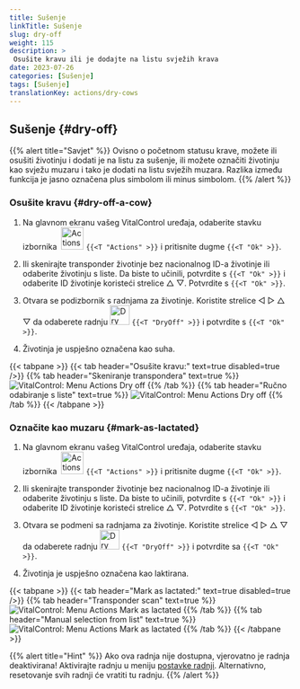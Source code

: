 ```yaml
---
title: Sušenje
linkTitle: Sušenje
slug: dry-off
weight: 115
description: >
 Osušite kravu ili je dodajte na listu svježih krava
date: 2023-07-26
categories: [Sušenje]
tags: [Sušenje]
translationKey: actions/dry-cows
---
```


## Sušenje {#dry-off}

{{% alert title="Savjet" %}}
Ovisno o početnom statusu krave, možete ili osušiti životinju i dodati je na listu za sušenje, ili možete označiti životinju kao svježu muzaru i tako je dodati na listu svježih muzara. Razlika između funkcija je jasno označena plus simbolom ili minus simbolom.
{{% /alert %}}

### Osušite kravu {#dry-off-a-cow}

1. Na glavnom ekranu vašeg VitalControl uređaja, odaberite stavku izbornika &nbsp;<img src="/icons/actions.svg" width="40" align="bottom" alt="Actions" /> `{{<T "Actions" >}}` i pritisnite dugme `{{<T "Ok" >}}`.

2. Ili skenirajte transponder životinje bez nacionalnog ID-a životinje ili odaberite životinju s liste. Da biste to učinili, potvrdite s `{{<T "Ok" >}}` i odaberite ID životinje koristeći strelice △ ▽. Potvrdite s `{{<T "Ok" >}}`.

3. Otvara se podizbornik s radnjama za životinje. Koristite strelice ◁ ▷ △ ▽ da odaberete radnju <img src="/icons/actions/dryoff-plus.svg" width="35" align="bottom" alt="Dry off" /> `{{<T "DryOff" >}}` i potvrdite s `{{<T "Ok" >}}`.

4. Životinja je uspješno označena kao suha.

{{< tabpane >}}
{{< tab header="Osušite kravu:" text=true disabled=true />}}
{{% tab header="Skeniranje transpondera" text=true %}}
![VitalControl: Menu Actions Dry off](../images/dryoff-scan.png "Osušite kravu")
{{% /tab %}}
{{% tab header="Ručno odabiranje s liste" text=true %}}
![VitalControl: Menu Actions Dry off](../images/dryoff.png "Osušite kravu")
{{% /tab %}}
{{< /tabpane >}}

### Označite kao muzaru {#mark-as-lactated}

1. Na glavnom ekranu vašeg VitalControl uređaja, odaberite stavku izbornika &nbsp;<img src="/icons/actions.svg" width="40" align="bottom" alt="Actions" /> `{{<T "Actions" >}}` i pritisnite dugme `{{<T "Ok" >}}`.

2. Ili skenirajte transponder životinje bez nacionalnog ID-a životinje ili odaberite životinju s liste. Da biste to učinili, potvrdite s `{{<T "Ok" >}}` i odaberite ID životinje koristeći strelice △ ▽. Potvrdite s `{{<T "Ok" >}}`.

3. Otvara se podmeni sa radnjama za životinje. Koristite strelice ◁ ▷ △ ▽ da odaberete radnju <img src="/icons/actions/dryoff-minus.svg" width="35" align="bottom" alt="Dry off" /> `{{<T "DryOff" >}}` i potvrdite sa `{{<T "Ok" >}}`.

4. Životinja je uspješno označena kao laktirana.

{{< tabpane >}}
{{< tab header="Mark as lactated:" text=true disabled=true />}}
{{% tab header="Transponder scan" text=true %}}
![VitalControl: Menu Actions Mark as lactated](../images/lactated-scan.png "Mark as lactated")
{{% /tab %}}
{{% tab header="Manual selection from list" text=true %}}
![VitalControl: Menu Actions Mark as lactated](../images/lactated.png "Mark as lactated")
{{% /tab %}}
{{< /tabpane >}}

{{% alert title="Hint" %}}
Ako ova radnja nije dostupna, vjerovatno je radnja deaktivirana! Aktivirajte radnju u meniju [postavke radnji](../setting). Alternativno, resetovanje svih radnji će vratiti tu radnju.
{{% /alert %}}
